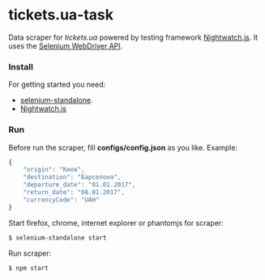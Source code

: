 # tickets.ua-task
Data scraper for *tickets.ua* powered by testing framework [Nightwatch.js](http://nightwatchjs.org/). It uses the [Selenium WebDriver API](https://github.com/SeleniumHQ/selenium/wiki/JsonWireProtocol).

### Install
For getting started you need:

- [selenium-standalone](https://www.npmjs.com/package/selenium-standalone).
- [Nightwatch.js](http://nightwatchjs.org/getingstarted)

### Run
Before run the scraper, fill **configs/config.json** as you like.
Example:
```js
{
    "origin": "Киев",
    "destination": "Барселона",
    "departure_date": "01.01.2017",
    "return_date": "08.01.2017",
    "currencyCode": "UAH"
}
```
Start firefox, chrome, internet explorer or phantomjs for scraper:
```sh
$ selenium-standalone start
```

Run scraper:
```sh
$ npm start
```
